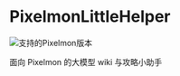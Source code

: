 # PixelmonLittleHelper

<img src="https://img.shields.io/badge/支持-Pixelmon%201.16.5-FF8C00" alt="支持的Pixelmon版本">

面向 Pixelmon 的大模型 wiki 与攻略小助手